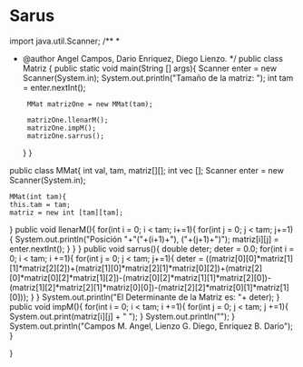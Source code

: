 # Sarus
import java.util.Scanner;
/**
 *
 * @author Angel Campos, Dario Enriquez, Diego Lienzo.
 */
public class Matriz {
    public static void main(String [] args){
        Scanner enter = new Scanner(System.in);
        System.out.println("Tamaño de la matriz: ");
        int tam = enter.nextInt();
        
        MMat matrizOne = new MMat(tam);
        
        matrizOne.llenarM();
        matrizOne.impM();
        matrizOne.sarrus();
    }
}


public class MMat{
    int val, tam, matriz[][];
    int vec [];
    Scanner enter = new Scanner(System.in);
    
    MMat(int tam){
    this.tam = tam;
    matriz = new int [tam][tam];
}
    public void llenarM(){
        for(int i = 0; i < tam; i+=1){
            for(int j = 0; j < tam; j+=1){
                System.out.println("Posición "+"("+(i+1)+"), ("+(j+1)+")");
                matriz[i][j] = enter.nextInt();
            }
        }
    }
  public void sarrus(){
    double deter;
    deter = 0.0;
        for(int i = 0; i < tam; i +=1){
            for(int j = 0; j < tam; j+=1){
                deter = ((matriz[0][0]*matriz[1][1]*matriz[2][2])+(matriz[1][0]*matriz[2][1]*matriz[0][2])+(matriz[2][0]*matriz[0][2]*matriz[1][2])-(matriz[0][2]*matriz[1][1]*matriz[2][0])-(matriz[1][2]*matriz[2][1]*matriz[0][0])-(matriz[2][2]*matriz[0][1]*matriz[1][0]));
            }
        }
    System.out.println("El Determinante de la Matriz es: "+ deter);
}
    public void impM(){
        for(int i = 0; i < tam; i +=1){
            for(int j = 0; j < tam; j +=1){
                System.out.print(matriz[i][j] + " ");
            }
            System.out.println("");
        }
        System.out.println("Campos M. Angel, Lienzo G. Diego, Enriquez B. Dario");
}

}
